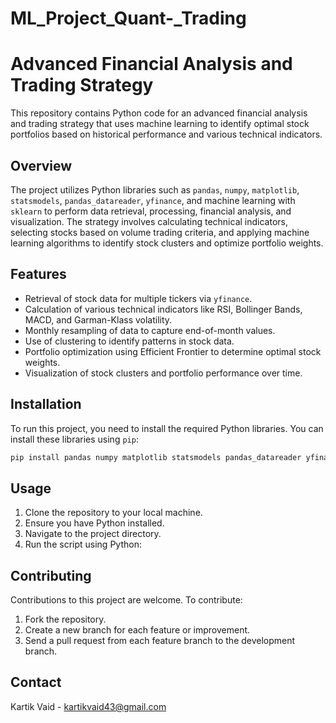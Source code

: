 # ML_Project_Quant-_Trading

# Advanced Financial Analysis and Trading Strategy

This repository contains Python code for an advanced financial analysis and trading strategy that uses machine learning to identify optimal stock portfolios based on historical performance and various technical indicators.

## Overview

The project utilizes Python libraries such as `pandas`, `numpy`, `matplotlib`, `statsmodels`, `pandas_datareader`, `yfinance`, and machine learning with `sklearn` to perform data retrieval, processing, financial analysis, and visualization. The strategy involves calculating technical indicators, selecting stocks based on volume trading criteria, and applying machine learning algorithms to identify stock clusters and optimize portfolio weights.

## Features

- Retrieval of stock data for multiple tickers via `yfinance`.
- Calculation of various technical indicators like RSI, Bollinger Bands, MACD, and Garman-Klass volatility.
- Monthly resampling of data to capture end-of-month values.
- Use of clustering to identify patterns in stock data.
- Portfolio optimization using Efficient Frontier to determine optimal stock weights.
- Visualization of stock clusters and portfolio performance over time.

## Installation

To run this project, you need to install the required Python libraries. You can install these libraries using `pip`:

```bash
pip install pandas numpy matplotlib statsmodels pandas_datareader yfinance sklearn pandas_ta pypfopt
```

## Usage

1. Clone the repository to your local machine.
2. Ensure you have Python installed.
3. Navigate to the project directory.
4. Run the script using Python:


## Contributing

Contributions to this project are welcome. To contribute:

1. Fork the repository.
2. Create a new branch for each feature or improvement.
3. Send a pull request from each feature branch to the development branch.


## Contact

Kartik Vaid - kartikvaid43@gmail.com
```

